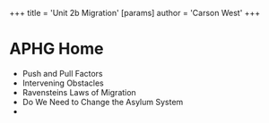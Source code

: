 +++
 title = 'Unit 2b Migration'
[params]
	author = 'Carson West'
+++
# APHG Home

- Push and Pull Factors
- Intervening Obstacles
- Ravensteins Laws of Migration
- Do We Need to Change the Asylum System
- 